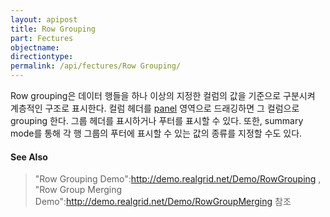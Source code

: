 ```yaml
---
layout: apipost
title: Row Grouping
part: Fectures
objectname: 
directiontype: 
permalink: /api/fectures/Row Grouping/
---
```



Row grouping은 데이터 행들을 하나 이상의 지정한 컬럼의 값을 기준으로 구분시켜 계층적인 구조로 표시한다. 컬럼 헤더를 [panel](/api/fectures/) 영역으로 드래깅하면 그 컬럼으로 grouping 한다.
그룹 헤더를 표시하거나 푸터를 표시할 수 있다. 또한, summary mode를 통해 각 행 그룹의 푸터에 표시할 수 있는 값의 종류를 지정할 수도 있다.

#### See Also
> "Row Grouping Demo":http://demo.realgrid.net/Demo/RowGrouping , "Row Group Merging Demo":http://demo.realgrid.net/Demo/RowGroupMerging 참조

